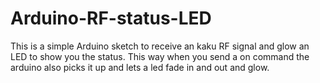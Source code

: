 Arduino-RF-status-LED
=====================

This is a simple Arduino sketch to receive an kaku RF signal and glow an LED to show you the status.
This way when you send a on command the arduino also picks it up and lets a led fade in and out and glow.

